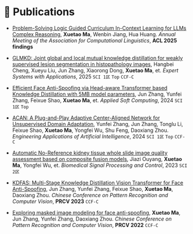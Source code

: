 
# 📝 Publications 

- [Problem-Solving Logic Guided Curriculum In-Context Learning for LLMs Complex Reasoning](), **Xuetao Ma**, Wenbin Jiang, Hua Huang. *Annual Meeting of the Association for Computational Linguistics*, **ACL 2025 findings**

- [GLMKD: Joint global and local mutual knowledge distillation for weakly supervised lesion segmentation in histopathology images](), Hangbei Cheng, Xueyu Liu, Jun Zhang, Xiaorong Dong, **Xuetao Ma**, et. *Expert Systems with Applications*, 2025 ```SCI 1区``` ```Top``` ```CCF-C```

- [Efficient Face Anti-Spoofing via Head-aware Transformer based Knowledge Distillation with 5MB model parameters](), Jun Zhang, Yunfei Zhang, Feixue Shao, **Xuetao Ma**, et. *Applied Soft Computing*, 2024 ```SCI 1区``` ```Top```

- [ACAN: A Plug-and-Play Adaptive Center-Aligned Network for Unsupervised Domain Adaptation](), Yunfei Zhang, Jun Zhang, Tonglu Li, Feixue Shao, **Xuetao Ma**, Yongfei Wu, Shu Feng, Daoxiang Zhou. *Engineering Applications of Artificial Intelligence*, 2024 ```SCI 1区```  ```Top``` ```CCF-C```

- [Automatic No-Reference kidney tissue whole slide image quality assessment based on composite fusion models](), Jiazi Ouyang, **Xuetao Ma**, Yongfei Wu, et. *Biomedical Signal Processing and Control*, 2023 ```SCI 2区```

- [KDFAS: Multi-Stage Knowledge Distillation Vision Transformer for Face Anti-Spoofing](), Jun Zhang, Yunfei Zhang, Feixue Shao, **Xuetao Ma**, Daoxiang Zhou. *Chinese Conference on Pattern Recognition and Computer Vision*, **PRCV 2023** ``CCF-C``

- [Exploring masked image modeling for face anti-spoofing](), **Xuetao Ma**, Jun Zhang, Yunfei Zhang, Daoxiang Zhou. *Chinese Conference on Pattern Recognition and Computer Vision*, **PRCV 2022** ``CCF-C``

